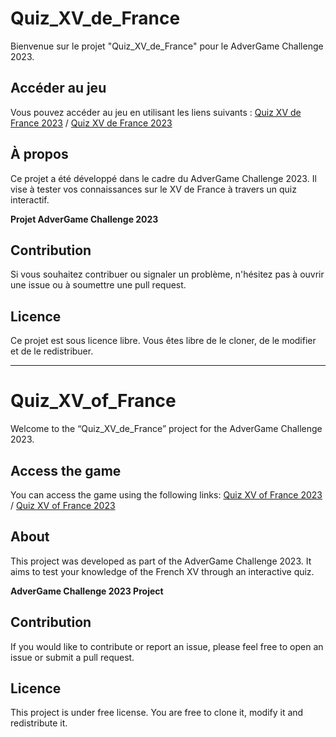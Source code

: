 # Quiz_XV_de_France

Bienvenue sur le projet "Quiz_XV_de_France" pour le AdverGame Challenge 2023.

## Accéder au jeu

Vous pouvez accéder au jeu en utilisant les liens suivants : [Quiz XV de France 2023](https://quiz-xv-de-france-2023.000webhostapp.com/) /
                                                             [Quiz XV de France 2023](quiz-xv-de-france.go.yo.fr)

## À propos

Ce projet a été développé dans le cadre du AdverGame Challenge 2023. Il vise à tester vos connaissances sur le XV de France à travers un quiz interactif.

**Projet AdverGame Challenge 2023**

## Contribution

Si vous souhaitez contribuer ou signaler un problème, n'hésitez pas à ouvrir une issue ou à soumettre une pull request.

## Licence

Ce projet est sous licence libre. Vous êtes libre de le cloner, de le modifier et de le redistribuer.
________________________________________________________________________________________________________________________________________________

# Quiz_XV_of_France
Welcome to the “Quiz_XV_de_France” project for the AdverGame Challenge 2023.

## Access the game
You can access the game using the following links:  [Quiz XV of France 2023](https://quiz-xv-de-france-2023.000webhostapp.com/) /
                                                    [Quiz XV of France 2023](quiz-xv-de-france.go.yo.fr)

## About
This project was developed as part of the AdverGame Challenge 2023. It aims to test your knowledge of the French XV through an interactive quiz.

**AdverGame Challenge 2023 Project**

## Contribution
If you would like to contribute or report an issue, please feel free to open an issue or submit a pull request.

## Licence
This project is under free license. You are free to clone it, modify it and redistribute it.
